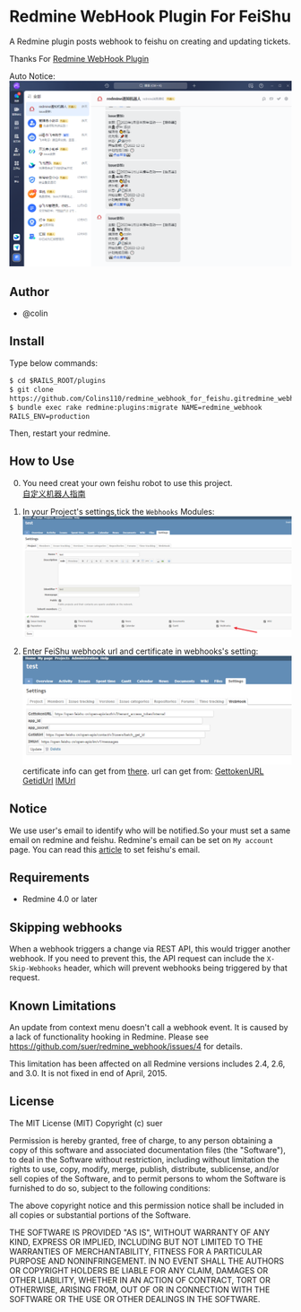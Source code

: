 Redmine WebHook Plugin For FeiShu
======================

A Redmine plugin posts webhook to feishu on creating and updating tickets.

Thanks For [Redmine WebHook Plugin](https://github.com/suer/redmine_webhook)

Auto Notice:
![](picture/robot.png)

Author
------------------------------
* @colin

Install
------------------------------
Type below commands:

    $ cd $RAILS_ROOT/plugins
    $ git clone https://github.com/Colins110/redmine_webhook_for_feishu.gitredmine_webhook
    $ bundle exec rake redmine:plugins:migrate NAME=redmine_webhook RAILS_ENV=production 

Then, restart your redmine.

How to Use
------------------------------
0. You need creat your own feishu robot to use this project.  
[自定义机器人指南](https://open.feishu.cn/document/ukTMukTMukTM/ucTM5YjL3ETO24yNxkjN)

1. In your Project's settings,tick the `Webhooks` Modules:
![](picture/tickWebhooks.png)

2. Enter FeiShu webhook url and certificate in webhooks's setting:
![](picture/webhooksSetting.png)
certificate info can get from [there](https://open.feishu.cn/document/ukTMukTMukTM/uMTNz4yM1MjLzUzM).
url can get from:
[GettokenURL](https://open.feishu.cn/document/ukTMukTMukTM/uMTNz4yM1MjLzUzM)
[GetidUrl](https://open.feishu.cn/document/uAjLw4CM/ukTMukTMukTM/reference/contact-v3/user/batch_get_id)
[IMUrl](https://open.feishu.cn/document/uAjLw4CM/ukTMukTMukTM/reference/im-v1/message/create)

Notice
------------------------------
We use user's email to identify who will be notified.So your must set a same email on redmine and feishu.
Redmine's email can be set on `My account` page.
You can read this [article](https://www.feishu.cn/hc/en-US/articles/360049067557) to set feishu's email.

Requirements
------------------------------
* Redmine 4.0 or later


Skipping webhooks
------------------------------
When a webhook triggers a change via REST API, this would trigger another webhook.
If you need to prevent this, the API request can include the `X-Skip-Webhooks` header, which will prevent webhooks being triggered by that request.


Known Limitations
------------------------------

An update from context menu doesn't call a webhook event.
It is caused by a lack of functionality hooking in Redmine.
Please see https://github.com/suer/redmine_webhook/issues/4 for details.

This limitation has been affected on all Redmine versions includes 2.4, 2.6,
and 3.0. It is not fixed in end of April, 2015.


License
------------------------------
The MIT License (MIT)
Copyright (c) suer

Permission is hereby granted, free of charge, to any person obtaining a copy of this software and associated documentation files (the "Software"), to deal in the Software without restriction, including without limitation the rights to use, copy, modify, merge, publish, distribute, sublicense, and/or sell copies of the Software, and to permit persons to whom the Software is furnished to do so, subject to the following conditions:

The above copyright notice and this permission notice shall be included in all copies or substantial portions of the Software.

THE SOFTWARE IS PROVIDED "AS IS", WITHOUT WARRANTY OF ANY KIND, EXPRESS OR IMPLIED, INCLUDING BUT NOT LIMITED TO THE WARRANTIES OF MERCHANTABILITY, FITNESS FOR A PARTICULAR PURPOSE AND NONINFRINGEMENT. IN NO EVENT SHALL THE AUTHORS OR COPYRIGHT HOLDERS BE LIABLE FOR ANY CLAIM, DAMAGES OR OTHER LIABILITY, WHETHER IN AN ACTION OF CONTRACT, TORT OR OTHERWISE, ARISING FROM, OUT OF OR IN CONNECTION WITH THE SOFTWARE OR THE USE OR OTHER DEALINGS IN THE SOFTWARE.
